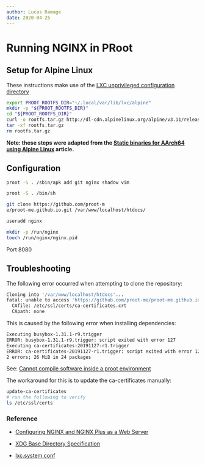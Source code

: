 ```yaml
---
author: Lucas Ramage
date: 2020-04-25
---
```


# Running NGINX in PRoot

## Setup for Alpine Linux

These instructions make use of the [LXC unprivileged configuration directory](https://github.com/lxc/lxc/blob/master/doc/lxc.system.conf#L11)

```sh
export PROOT_ROOTFS_DIR="~/.local/var/lib/lxc/alpine"
mkdir -p "${PROOT_ROOTFS_DIR}"
cd "${PROOT_ROOTFS_DIR}"
curl -o rootfs.tar.gz http://dl-cdn.alpinelinux.org/alpine/v3.11/releases/x86_64/alpine-minirootfs-3.11.6-x86_64.tar.gz
tar -xf rootfs.tar.gz
rm rootfs.tar.gz
```

**Note: these steps were adapted from the [Static binaries for AArch64 using Alpine Linux](alpine-aarch64.md#compiling) article.**

## Configuration

```sh
proot -S . /sbin/apk add git nginx shadow vim

proot -S . /bin/sh

git clone https://github.com/proot-m
e/proot-me.github.io.git /var/www/localhost/htdocs/

useradd nginx

mkdir -p /run/nginx
touch /run/nginx/nginx.pid
```

Port 8080

## Troubleshooting

The following error occurred when attempting to clone the repository:

```sh
Cloning into '/var/www/localhost/htdocs'...
fatal: unable to access 'https://github.com/proot-me/proot-me.github.io.git/': error setting certificate verify locations:
  CAfile: /etc/ssl/certs/ca-certificates.crt
  CApath: none
```

This is caused by the following error when installing dependencies:

```sh
Executing busybox-1.31.1-r9.trigger
ERROR: busybox-1.31.1-r9.trigger: script exited with error 127
Executing ca-certificates-20191127-r1.trigger
ERROR: ca-certificates-20191127-r1.trigger: script exited with error 127
2 errors; 26 MiB in 24 packages
```

See: [Cannot compile software inside a proot environment](https://github.com/proot-me/proot/issues/191)

The workaround for this is to update the ca-certificates manually:

```sh
update-ca-certificates
# run the following to verify
ls /etc/ssl/certs
```

### Reference

- [Configuring NGINX and NGINX Plus as a Web Server](https://docs.nginx.com/nginx/admin-guide/web-server/web-server)

- [XDG Base Directory Specification](https://specifications.freedesktop.org/basedir-spec/basedir-spec-latest.html#variables)

- [lxc.system.conf](https://linuxcontainers.org/lxc/manpages//man5/lxc.system.conf.5.html)
